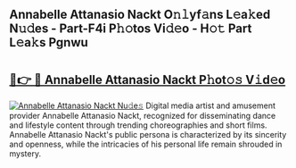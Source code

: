 ## Annabelle Attanasio Nackt O𝚗𝚕yf𝚊ns L𝚎a𝚔ed N𝚞𝚍es - Part-F4i P𝚑𝚘tos Vi𝚍𝚎o - H𝚘𝚝 Part L𝚎a𝚔s Pgnwu

# <h2><a href="http://kf8741.oniu.top/?m=Annabelle+Attanasio+Nackt">🔗👉 🔴 Annabelle Attanasio Nackt P𝚑ot𝚘𝚜 V𝚒d𝚎o</a></h2>

[![Annabelle Attanasio Nackt Nu𝚍e𝚜](https://i.imgur.com/0qMVB7G.gif)](http://kf8741.oniu.top/?m=Annabelle+Attanasio+Nackt)
Digital media artist and amusement provider Annabelle Attanasio Nackt, recognized for disseminating dance and lifestyle content through trending choreographies and short films. Annabelle Attanasio Nackt's public persona is characterized by its sincerity and openness, while the intricacies of his personal life remain shrouded in mystery.  
